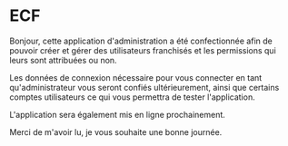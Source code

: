 # ECF

Bonjour, cette application d'administration a été confectionnée afin de pouvoir créer et gérer des utilisateurs franchisés et les permissions qui leurs sont attribuées ou non.

Les données de connexion nécessaire pour vous connecter en tant qu'administrateur vous seront confiés ultérieurement, ainsi que certains comptes utilisateurs ce qui vous permettra de tester l'application.

L'application sera également mis en ligne prochainement.

Merci de m'avoir lu, je vous souhaite une bonne journée.
